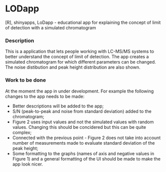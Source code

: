 # LODapp
[R], shinyapps, LoDapp - educational app for explaining the concept of limit of detection with a simulated chromatogram

### Description
This is a application that lets people working with LC-MS/MS systems to better understand the concept of limit of detection. The app creates a simulated chromatogram for which different parameters can be changed. The noise distibution and peak height distribution are also shown.

### Work to be done
At the moment the app in under development. For example the following changes to the app needs to be made:
* Better descriptions will be added to the app;
* S/N (peak-to-peak and noise from standard deviation) added to the chromatogram;
* Figure 2 uses input values and not the simulated values with random values. Changing this should be concidered but this can be quite complex;
* Connected with the previous point - Figure 2 does not take into account number of measurements made to evaluate standard deviation of the peak height;
* Some formatting to the graphs (names of axis and negative values in Figure 1) and a general formatting of the UI should be made to make the app look nicer.
